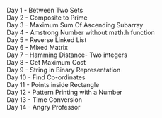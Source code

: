 Day 1 - Between Two Sets <br/>
Day 2 - Composite to Prime <br/>
Day 3 - Maximum Sum Of Ascending Subarray <br/>
Day 4 - Amstrong Number without math.h function <br/>
Day 5 - Reverse Linked List <br/>
Day 6 - Mixed Matrix <br/>
Day 7 - Hamming Distance- Two integers <br/>
Day 8 - Get Maximum Cost <br/>
Day 9 - String in Binary Representation <br />
Day 10 - Find Co-ordinates <br/>
Day 11 - Points inside Rectangle <br/>
Day 12 - Pattern Printing with a Number <br/>
Day 13 - Time Conversion <br/>
Day 14 - Angry Professor
